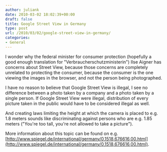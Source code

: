 ```yaml
---
author: juliank
date: 2010-03-02 18:02:39+00:00
draft: false
title: Google Street View in Germany
type: post
url: /2010/03/02/google-street-view-in-germany/
categories:
- General
---
```


I wonder why the federal minister for consumer protection (hopefully a good enough translation for "Verbraucherschutzministerin") Ilse Aigner has concerns about Street View, because those concerns are completely unrelated to protecting the consumer, because the consumer is the one viewing the images in the browser, and not the person being photographed.

I have no reason to believe that Google Street View is illegal, I see no difference between a photo taken by a company and a photo taken by a single person. If Google Street View were illegal, distribution of every picture taken in the public would have to be considered illegal as well.

And creating laws limiting the height at which the camera is placed to e.g. 1.8 meters sounds like discriminating against persons who are e.g. 1.85 meters ("You're too tall, you're not allowed to take a picture").

More information about this topic can be found on e.g. [http://www.spiegel.de/international/germany/0,1518,676616,00.html](http://www.spiegel.de/international/germany/0,1518,676616,00.html).
